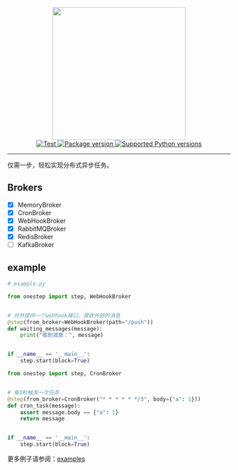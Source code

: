 <div align=center><img src="https://onestep.code05.com/logo-3.svg" width="300"></div>
<div align=center>
<a href="https://github.com/mic1on/onestep/actions/workflows/test.yml?query=event%3Apush+branch%3Amain" target="_blank">
    <img src="https://github.com/mic1on/onestep/workflows/test%20suite/badge.svg?branch=main&event=push" alt="Test">
</a>
<a href="https://pypi.org/project/onestep" target="_blank">
    <img src="https://img.shields.io/pypi/v/onestep.svg" alt="Package version">
</a>

<a href="https://pypi.org/project/onestep" target="_blank">
    <img src="https://img.shields.io/pypi/pyversions/onestep.svg" alt="Supported Python versions">
</a>

</div>
<hr />
仅需一步，轻松实现分布式异步任务。

## Brokers

- [x] MemoryBroker
- [x] CronBroker
- [x] WebHookBroker
- [x] RabbitMQBroker
- [x] RedisBroker
- [ ] KafkaBroker

## example

```python
# example.py

from onestep import step, WebHookBroker


# 对外提供一个webhook接口，接收外部的消息
@step(from_broker=WebHookBroker(path="/push"))
def waiting_messages(message):
    print("收到消息：", message)


if __name__ == '__main__':
    step.start(block=True)
```

```python
from onestep import step, CronBroker


# 每3秒触发一次任务
@step(from_broker=CronBroker("* * * * * */3", body={"a": 1}))
def cron_task(message):
    assert message.body == {"a": 1}
    return message


if __name__ == '__main__':
    step.start(block=True)
```

更多例子请参阅：[examples](example)
